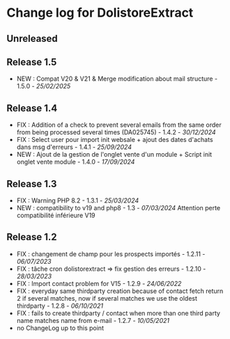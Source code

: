 # Change log for DolistoreExtract

## Unreleased

## Release 1.5
- NEW : Compat V20 & V21 & Merge modification about mail structure - 1.5.0 - *25/02/2025*

## Release 1.4
- FIX : Addition of a check to prevent several emails from the same order from being processed several times (DA025745) - 1.4.2 - *30/12/2024*
- FIX : Select user pour import init websale + ajout des dates d'achats dans msg d'erreurs - 1.4.1 - *25/09/2024*
- NEW : Ajout de la gestion de l'onglet vente d'un module + Script init onglet vente module - 1.4.0 - *17/09/2024*

## Release 1.3
- FIX : Warning PHP 8.2 - 1.3.1 - *25/03/2024*
- NEW : compatibility to v19 and php8 - 1.3 - *07/03/2024*
  Attention perte compatibilité inférieure V19

## Release 1.2
- FIX : changement de champ pour les prospects importés - 1.2.11 - *06/07/2023*
- FIX : tâche cron dolistorextract => fix gestion des erreurs - 1.2.10 - *28/03/2023*
- FIX : Import contact problem for V15  - 1.2.9 - *24/06/2022*
- FIX : everyday same thirdparty creation because of contact fetch return 2 if several matches, now if several matches we use the oldest thirdparty - 1.2.8 - *06/10/2021*
- FIX : fails to create thirdparty / contact when more than one third party name matches
  name from e-mail - 1.2.7 - *10/05/2021*
- no ChangeLog up to this point

